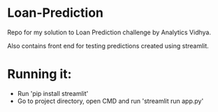 # Loan-Prediction
Repo for my solution to Loan Prediction challenge by Analytics Vidhya.

Also contains front end for testing predictions created using streamlit. 

# Running it:
- Run 'pip install streamlit'
- Go to project directory, open CMD and run 'streamlit run app.py'
